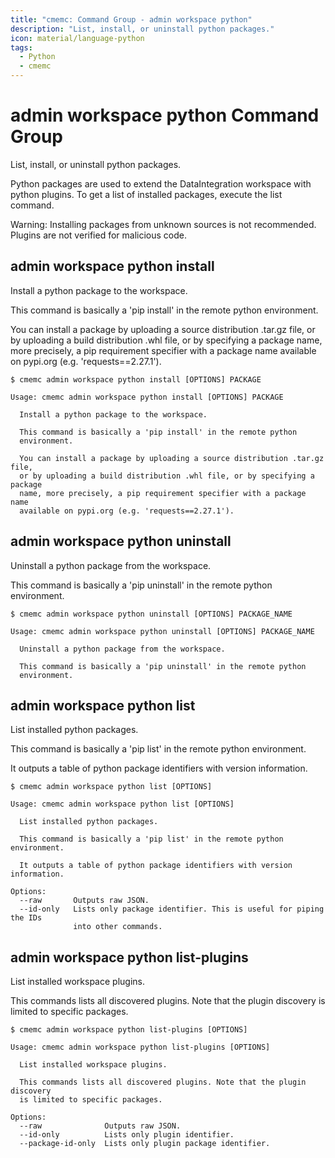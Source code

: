 ```yaml
---
title: "cmemc: Command Group - admin workspace python"
description: "List, install, or uninstall python packages."
icon: material/language-python
tags:
  - Python
  - cmemc
---
```

# admin workspace python Command Group

List, install, or uninstall python packages.

Python packages are used to extend the DataIntegration workspace
with python plugins. To get a list of installed packages, execute the
list command.

Warning: Installing packages from unknown sources is not recommended.
Plugins are not verified for malicious code.

## admin workspace python install

Install a python package to the workspace.

This command is basically a 'pip install' in the remote python
environment.

You can install a package by uploading a source distribution
.tar.gz file, or by uploading a build distribution .whl file, or by
specifying a package name, more precisely, a pip requirement
specifier with a package name available on pypi.org
(e.g. 'requests==2.27.1').

```shell-session
$ cmemc admin workspace python install [OPTIONS] PACKAGE
```

```text
Usage: cmemc admin workspace python install [OPTIONS] PACKAGE

  Install a python package to the workspace.

  This command is basically a 'pip install' in the remote python
  environment.

  You can install a package by uploading a source distribution .tar.gz file,
  or by uploading a build distribution .whl file, or by specifying a package
  name, more precisely, a pip requirement specifier with a package name
  available on pypi.org (e.g. 'requests==2.27.1').
```
## admin workspace python uninstall

Uninstall a python package from the workspace.

This command is basically a 'pip uninstall' in the remote
python environment.

```shell-session
$ cmemc admin workspace python uninstall [OPTIONS] PACKAGE_NAME
```

```text
Usage: cmemc admin workspace python uninstall [OPTIONS] PACKAGE_NAME

  Uninstall a python package from the workspace.

  This command is basically a 'pip uninstall' in the remote python
  environment.
```
## admin workspace python list

List installed python packages.

This command is basically a 'pip list' in the remote python environment.

It outputs a table of python package identifiers with version information.

```shell-session
$ cmemc admin workspace python list [OPTIONS]
```

```text
Usage: cmemc admin workspace python list [OPTIONS]

  List installed python packages.

  This command is basically a 'pip list' in the remote python environment.

  It outputs a table of python package identifiers with version information.

Options:
  --raw       Outputs raw JSON.
  --id-only   Lists only package identifier. This is useful for piping the IDs
              into other commands.
```
## admin workspace python list-plugins

List installed workspace plugins.

This commands lists all discovered plugins.
Note that the plugin discovery is limited to specific packages.

```shell-session
$ cmemc admin workspace python list-plugins [OPTIONS]
```

```text
Usage: cmemc admin workspace python list-plugins [OPTIONS]

  List installed workspace plugins.

  This commands lists all discovered plugins. Note that the plugin discovery
  is limited to specific packages.

Options:
  --raw              Outputs raw JSON.
  --id-only          Lists only plugin identifier.
  --package-id-only  Lists only plugin package identifier.
```
